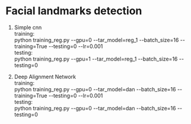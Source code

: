 # Facial landmarks detection

1. Simple cnn <br/>
training: <br/>
python training_reg.py --gpu=0 --tar_model=reg_1 --batch_size=16 --training=True --testing=0 --lr=0.001 <br/>
testing: <br/>
python training_reg.py --gpu=1 --tar_model=reg_1 --batch_size=16 --testing=0 <br/>

2. Deep Alignment Network <br/>
training: <br/>
python training_reg.py --gpu=0 --tar_model=dan --batch_size=16 --training=True --testing=0 --lr=0.001 <br/>
testing: <br/>
python training_reg.py --gpu=0 --tar_model=dan --batch_size=16 --testing=0 <br/>
